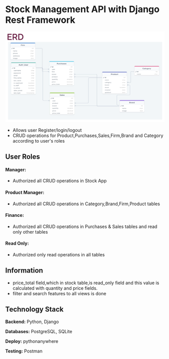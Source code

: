 # Stock Management API with Django Rest Framework

![ERD](ERD.png)

- Allows user Register/login/logout
- CRUD operations for Product,Purchases,Sales,Firm,Brand and Category according to user's roles

## User Roles

#### Manager:

- Authorized all CRUD operations in Stock App

#### Product Manager:

- Authorized all CRUD operations in Category,Brand,Firm,Product tables

#### Finance:

- Authorized all CRUD operations in Purchases & Sales tables and read only other tables

#### Read Only:

- Authorized only read operations in all tables

## Information

- price_total field,which in stock table,is read_only field and this value is calculated with quantity and price fields.
- filter and search features to all views is done

## Technology Stack

**Backend:** Python, Django

**Databases:** PostgreSQL, SQLite

**Deploy:** pythonanywhere

**Testing:** Postman
